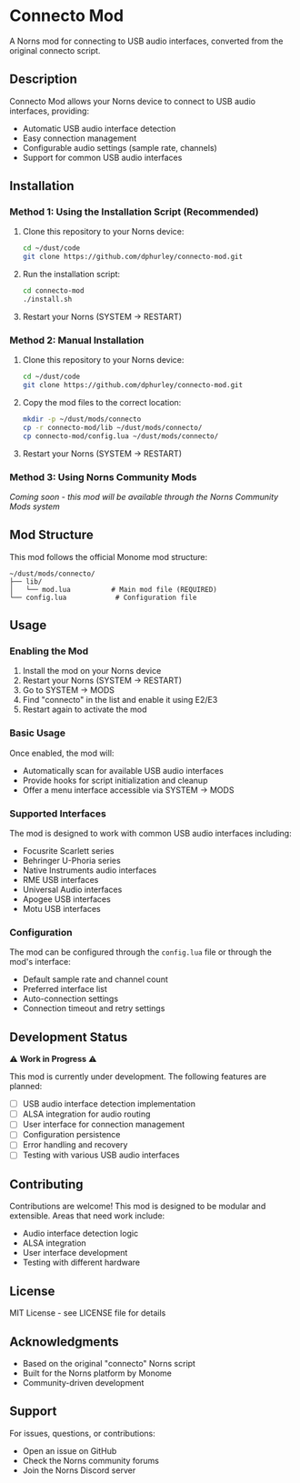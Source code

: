 # Connecto Mod

A Norns mod for connecting to USB audio interfaces, converted from the original connecto script.

## Description

Connecto Mod allows your Norns device to connect to USB audio interfaces, providing:
- Automatic USB audio interface detection
- Easy connection management
- Configurable audio settings (sample rate, channels)
- Support for common USB audio interfaces

## Installation

### Method 1: Using the Installation Script (Recommended)
1. Clone this repository to your Norns device:
   ```bash
   cd ~/dust/code
   git clone https://github.com/dphurley/connecto-mod.git
   ```

2. Run the installation script:
   ```bash
   cd connecto-mod
   ./install.sh
   ```

3. Restart your Norns (SYSTEM → RESTART)

### Method 2: Manual Installation
1. Clone this repository to your Norns device:
   ```bash
   cd ~/dust/code
   git clone https://github.com/dphurley/connecto-mod.git
   ```

2. Copy the mod files to the correct location:
   ```bash
   mkdir -p ~/dust/mods/connecto
   cp -r connecto-mod/lib ~/dust/mods/connecto/
   cp connecto-mod/config.lua ~/dust/mods/connecto/
   ```

3. Restart your Norns (SYSTEM → RESTART)

### Method 3: Using Norns Community Mods
*Coming soon - this mod will be available through the Norns Community Mods system*

## Mod Structure

This mod follows the official Monome mod structure:
```
~/dust/mods/connecto/
├── lib/
│   └── mod.lua          # Main mod file (REQUIRED)
└── config.lua            # Configuration file
```

## Usage

### Enabling the Mod
1. Install the mod on your Norns device
2. Restart your Norns (SYSTEM → RESTART)
3. Go to SYSTEM → MODS
4. Find "connecto" in the list and enable it using E2/E3
5. Restart again to activate the mod

### Basic Usage
Once enabled, the mod will:
- Automatically scan for available USB audio interfaces
- Provide hooks for script initialization and cleanup
- Offer a menu interface accessible via SYSTEM → MODS

### Supported Interfaces
The mod is designed to work with common USB audio interfaces including:
- Focusrite Scarlett series
- Behringer U-Phoria series
- Native Instruments audio interfaces
- RME USB interfaces
- Universal Audio interfaces
- Apogee USB interfaces
- Motu USB interfaces

### Configuration
The mod can be configured through the `config.lua` file or through the mod's interface:
- Default sample rate and channel count
- Preferred interface list
- Auto-connection settings
- Connection timeout and retry settings

## Development Status

⚠️ **Work in Progress** ⚠️

This mod is currently under development. The following features are planned:
- [ ] USB audio interface detection implementation
- [ ] ALSA integration for audio routing
- [ ] User interface for connection management
- [ ] Configuration persistence
- [ ] Error handling and recovery
- [ ] Testing with various USB audio interfaces

## Contributing

Contributions are welcome! This mod is designed to be modular and extensible. Areas that need work include:
- Audio interface detection logic
- ALSA integration
- User interface development
- Testing with different hardware

## License

MIT License - see LICENSE file for details

## Acknowledgments

- Based on the original "connecto" Norns script
- Built for the Norns platform by Monome
- Community-driven development

## Support

For issues, questions, or contributions:
- Open an issue on GitHub
- Check the Norns community forums
- Join the Norns Discord server
